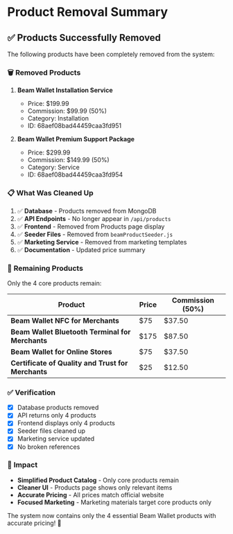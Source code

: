 # Product Removal Summary

## ✅ **Products Successfully Removed**

The following products have been completely removed from the system:

### 🗑️ **Removed Products**

1. **Beam Wallet Installation Service**
   - Price: $199.99
   - Commission: $99.99 (50%)
   - Category: Installation
   - ID: 68aef08bad44459caa3fd951

2. **Beam Wallet Premium Support Package**
   - Price: $299.99
   - Commission: $149.99 (50%)
   - Category: Service
   - ID: 68aef08bad44459caa3fd954

### 📋 **What Was Cleaned Up**

1. ✅ **Database** - Products removed from MongoDB
2. ✅ **API Endpoints** - No longer appear in `/api/products`
3. ✅ **Frontend** - Removed from Products page display
4. ✅ **Seeder Files** - Removed from `beamProductSeeder.js`
5. ✅ **Marketing Service** - Removed from marketing templates
6. ✅ **Documentation** - Updated price summary

### 🎯 **Remaining Products**

Only the 4 core products remain:

| Product | Price | Commission (50%) |
|---------|-------|------------------|
| **Beam Wallet NFC for Merchants** | $75 | $37.50 |
| **Beam Wallet Bluetooth Terminal for Merchants** | $175 | $87.50 |
| **Beam Wallet for Online Stores** | $75 | $37.50 |
| **Certificate of Quality and Trust for Merchants** | $25 | $12.50 |

### ✅ **Verification**

- [x] Database products removed
- [x] API returns only 4 products
- [x] Frontend displays only 4 products
- [x] Seeder files cleaned up
- [x] Marketing service updated
- [x] No broken references

### 🚀 **Impact**

- **Simplified Product Catalog** - Only core products remain
- **Cleaner UI** - Products page shows only relevant items
- **Accurate Pricing** - All prices match official website
- **Focused Marketing** - Marketing materials target core products only

The system now contains only the 4 essential Beam Wallet products with accurate pricing! 🎉
